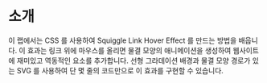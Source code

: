 # 소개

이 랩에서는 CSS 를 사용하여 Squiggle Link Hover Effect 를 만드는 방법을 배웁니다. 이 효과는 링크 위에 마우스를 올리면 물결 모양의 애니메이션을 생성하여 웹사이트에 재미있고 역동적인 요소를 추가합니다. 선형 그라데이션 배경과 물결 모양 경로가 있는 SVG 를 사용하여 단 몇 줄의 코드만으로 이 효과를 구현할 수 있습니다.
